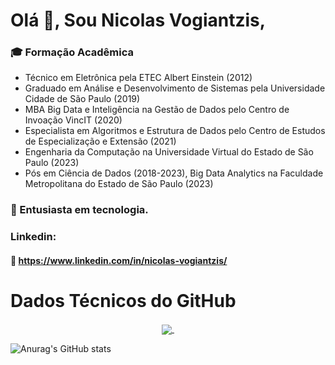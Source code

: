 # Olá 👋, Sou Nicolas Vogiantzis,

### :mortar_board: Formação Acadêmica 

- Técnico em Eletrônica pela ETEC Albert Einstein (2012) 
- Graduado em Análise e Desenvolvimento de Sistemas pela Universidade Cidade de São Paulo (2019) 
- MBA Big Data e Inteligência na Gestão de Dados pelo Centro de Invoação VincIT (2020) 
- Especialista em Algoritmos e Estrutura de Dados pelo Centro de Estudos de Especialização e Extensão (2021)
- Engenharia da Computação na Universidade Virtual do Estado de São Paulo (2023)
- Pós em Ciência de Dados (2018-2023), Big Data Analytics na Faculdade Metropolitana do Estado de São Paulo (2023)

### :triangular_flag_on_post: Entusiasta em tecnologia.
  
### Linkedin:
#### :link: https://www.linkedin.com/in/nicolas-vogiantzis/

# Dados Técnicos do GitHub

<p align="center">
<a href="https://github.com/anuraghazra/github-readme-stats">
  <img align="center" src="https://github-readme-stats.vercel.app/api?username=nickvgs&count_private=true&show_icons=true&theme=dark" />
  <img align="center src="![Top Langs](https://github-readme-stats.vercel.app/api/top-langs/?username=anuraghazra&hide_progress=true)" />
</a> 
</p>


![Anurag's GitHub stats](https://github-readme-stats.vercel.app/api?username=anuraghazra&show_icons=true&theme=radical)


<!--
**nickvgs/nickvgs** is a ✨ _special_ ✨ repository because its `README.md` (this file) appears on your GitHub profile.

Here are some ideas to get you started:

- 🔭 I’m currently working on ...
- 🌱 I’m currently learning ...
- 👯 I’m looking to collaborate on ...
- 🤔 I’m looking for help with ...
- 💬 Ask me about ...
- 📫 How to reach me: ...
- 😄 Pronouns: ...
- ⚡ Fun fact: ...
-->
